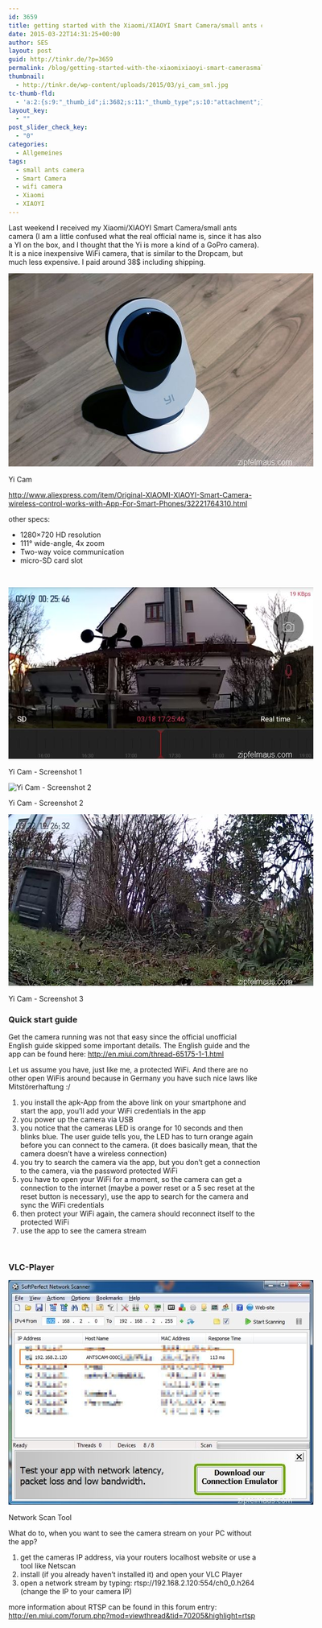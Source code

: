 ```yaml
---
id: 3659
title: getting started with the Xiaomi/XIAOYI Smart Camera/small ants camera
date: 2015-03-22T14:31:25+00:00
author: SES
layout: post
guid: http://tinkr.de/?p=3659
permalink: /blog/getting-started-with-the-xiaomixiaoyi-smart-camerasmall-ants-camera/
thumbnail:
  - http://tinkr.de/wp-content/uploads/2015/03/yi_cam_sml.jpg
tc-thumb-fld:
  - 'a:2:{s:9:"_thumb_id";i:3682;s:11:"_thumb_type";s:10:"attachment";}'
layout_key:
  - ""
post_slider_check_key:
  - "0"
categories:
  - Allgemeines
tags:
  - small ants camera
  - Smart Camera
  - wifi camera
  - Xiaomi
  - XIAOYI
---
```

Last weekend I received my Xiaomi/XIAOYI Smart Camera/small ants camera (I am a little confused what the real official name is, since it has also a YI on the box, and I thought that the Yi is more a kind of a GoPro camera). It is a nice inexpensive WiFi camera, that is similar to the Dropcam, but much less expensive. I paid around 38$ including shipping.

<div id="attachment_3679" style="width: 616px" >
  <img aria-describedby="caption-attachment-3679" loading="lazy"  src="/assets/2015/03/yi_cam_03.jpg" alt="Yi Cam"   />

  <p id="caption-attachment-3679" >
    Yi Cam
  </p>
</div>

<http://www.aliexpress.com/item/Original-XIAOMI-XIAOYI-Smart-Camera-wireless-control-works-with-App-For-Smart-Phones/32221764310.html>

other specs:

  * 1280&#215;720 HD resolution
  * 111° wide-angle, 4x zoom
  * Two-way voice communication
  * micro-SD card slot

&nbsp;

<div id="attachment_3681" style="width: 616px" >
  <img aria-describedby="caption-attachment-3681" loading="lazy"  src="/assets/2015/03/yi_cam_05.jpg" alt="Yi Cam - Screenshot 1"   />

  <p id="caption-attachment-3681" >
    Yi Cam - Screenshot 1
  </p>
</div>

<div id="attachment_3680" style="width: 616px" >
  <img aria-describedby="caption-attachment-3680" loading="lazy"  src="/assets/2015/03/yi_cam_04.jpg" alt="Yi Cam - Screenshot 2"   srcset="/assets/2015/03/yi_cam_04.jpg 606w, /assets/2015/03/yi_cam_04-576x1024.jpg 576w" sizes="(max-width: 606px) 100vw, 606px" />

  <p id="caption-attachment-3680" >
    Yi Cam - Screenshot 2
  </p>
</div>

<div id="attachment_3678" style="width: 616px" >
  <img aria-describedby="caption-attachment-3678" loading="lazy"  src="/assets/2015/03/yi_cam_01.jpg" alt="Yi Cam - Screenshot 3"   />

  <p id="caption-attachment-3678" >
    Yi Cam - Screenshot 3
  </p>
</div>

### Quick start guide

Get the camera running was not that easy since the official unofficial English guide skipped some important details. The English guide and the app can be found here:
<http://en.miui.com/thread-65175-1-1.html>

Let us assume you have, just like me, a protected WiFi. And there are no other open WiFis around because in Germany you have such nice laws like Mitstörerhaftung :/
1. you install the apk-App from the above link on your smartphone and start the app, you&#8217;ll add your WiFi credentials in the app
2. you power up the camera via USB
3. you notice that the cameras LED is orange for 10 seconds and then blinks blue. The user guide tells you, the LED has to turn orange again before you can connect to the camera. (it does basically mean, that the camera doesn&#8217;t have a wireless connection)
4. you try to search the camera via the app, but you don&#8217;t get a connection to the camera, via the password protected WiFi
5. you have to open your WiFi for a moment, so the camera can get a connection to the internet (maybe a power reset or a 5 sec reset at the reset button is necessary), use the app to search for the camera and sync the WiFi credentials
6. then protect your WiFi again, the camera should reconnect itself to the protected WiFi
7. use the app to see the camera stream

&nbsp;

### VLC-Player

<div id="attachment_3677" style="width: 616px" >
  <img aria-describedby="caption-attachment-3677" loading="lazy"  src="/assets/2015/03/network_scanner.jpg" alt="Network Scan Tool"   />

  <p id="caption-attachment-3677" >
    Network Scan Tool
  </p>
</div>

What do to, when you want to see the camera stream on your PC without the app?
1. get the cameras IP address, via your routers localhost website or use a tool like Netscan
2. install (if you already haven&#8217;t installed it) and open your VLC Player
3. open a network stream by typing: rtsp://192.168.2.120:554/ch0_0.h264
(change the IP to your camera IP)

more information about RTSP can be found in this forum entry:
<http://en.miui.com/forum.php?mod=viewthread&tid=70205&highlight=rtsp>
